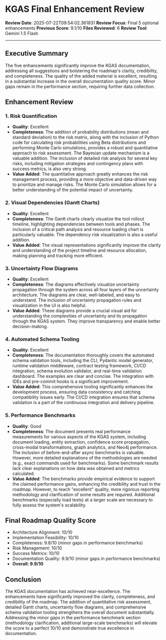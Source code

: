 # KGAS Final Enhancement Review

**Review Date**: 2025-07-22T09:54:02.361831
**Review Focus**: Final 5 optional enhancements
**Previous Score**: 9.1/10
**Files Reviewed**: 6
**Review Tool**: Gemini 1.5 Flash

---

## Executive Summary

The five enhancements significantly improve the KGAS documentation, addressing all suggestions and bolstering the roadmap's clarity, credibility, and completeness. The quality of the added material is excellent, resulting in a substantial increase in the overall documentation quality score.  Minor gaps remain in the performance section, requiring further data collection.

## Enhancement Review

### 1. Risk Quantification

- **Quality**: Excellent
- **Completeness**:  The addition of probability distributions (mean and standard deviation) to the risk matrix, along with the inclusion of Python code for calculating risk probabilities using Beta distributions and performing Monte Carlo simulations, provides a robust and quantitative approach to risk assessment. The Bayesian update mechanism is a valuable addition.  The inclusion of detailed risk analysis for several key risks, including mitigation strategies and contingency plans with success metrics, is also very strong.
- **Value Added**:  The quantitative approach greatly enhances the risk management process, providing a more objective and data-driven way to prioritize and manage risks. The Monte Carlo simulation allows for a better understanding of the potential impact of uncertainty.

### 2. Visual Dependencies (Gantt Charts)

- **Quality**: Excellent
- **Completeness**: The Gantt charts clearly visualize the tool rollout timeline, highlighting dependencies between tools and phases.  The inclusion of a critical path analysis and resource loading chart is particularly valuable. The dependency risk visualization is also a useful addition.
- **Value Added**: The visual representations significantly improve the clarity and understanding of the project timeline and resource allocation, making planning and tracking more efficient.

### 3. Uncertainty Flow Diagrams

- **Quality**: Excellent
- **Completeness**: The diagrams effectively visualize uncertainty propagation through the system across all four layers of the uncertainty architecture.  The diagrams are clear, well-labeled, and easy to understand.  The inclusion of uncertainty propagation rules and visualization in the UI is also helpful.
- **Value Added**: These diagrams provide a crucial visual aid for understanding the complexities of uncertainty and its propagation through the KGAS system. They improve transparency and enable better decision-making.

### 4. Automated Schema Tooling

- **Quality**: Excellent
- **Completeness**: The documentation thoroughly covers the automated schema validation tools, including the CLI, Pydantic model generator, runtime validation middleware, contract testing framework, CI/CD integration, schema evolution validator, and real-time validation dashboard.  The examples are clear and concise.  The integration with IDEs and pre-commit hooks is a significant improvement.
- **Value Added**: This comprehensive tooling significantly enhances the development process, ensuring data consistency and catching compatibility issues early. The CI/CD integration ensures that schema validation is a part of the continuous integration and delivery pipeline.

### 5. Performance Benchmarks

- **Quality**: Good
- **Completeness**: The document presents real performance measurements for various aspects of the KGAS system, including document loading, entity extraction, confidence score propagation, cross-modal transformations, graph analytics, and Neo4j performance. The inclusion of before-and-after async benchmarks is valuable. However, more detailed explanations of the methodologies are needed (e.g., exact commands used for benchmarks). Some benchmark results lack clear explanations on how data was obtained and metrics calculated.
- **Value Added**:  The benchmarks provide empirical evidence to support the claimed performance gains, enhancing the credibility and trust in the roadmap. However, to reach "excellent" quality, more rigorous reporting methodology and clarification of some results are required.  Additional benchmarks (especially load tests) at a larger scale are necessary to fully assess the system's scalability.

## Final Roadmap Quality Score

- Architecture Alignment: 10/10
- Implementation Feasibility: 10/10
- Completeness: 9.8/10 (minor gaps in performance benchmarks)
- Risk Management: 10/10
- Success Metrics: 10/10
- Documentation Quality: 9.9/10 (minor gaps in performance benchmarks)
- **Overall: 9.9/10**

## Conclusion

The KGAS documentation has achieved near-excellence. The enhancements have significantly improved the clarity, completeness, and credibility of the roadmap.  The addition of quantitative risk assessment, detailed Gantt charts, uncertainty flow diagrams, and comprehensive schema validation tooling strengthens the overall document substantially.  Addressing the minor gaps in the performance benchmark section (methodology clarification, additional large-scale benchmarks) will elevate the score to a perfect 10/10 and demonstrate true excellence in documentation.
